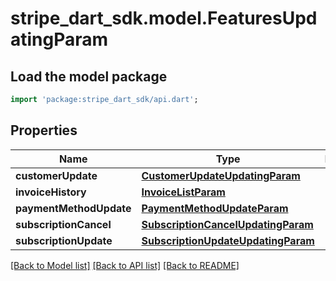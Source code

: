 # stripe_dart_sdk.model.FeaturesUpdatingParam

## Load the model package
```dart
import 'package:stripe_dart_sdk/api.dart';
```

## Properties
Name | Type | Description | Notes
------------ | ------------- | ------------- | -------------
**customerUpdate** | [**CustomerUpdateUpdatingParam**](CustomerUpdateUpdatingParam.md) |  | [optional] 
**invoiceHistory** | [**InvoiceListParam**](InvoiceListParam.md) |  | [optional] 
**paymentMethodUpdate** | [**PaymentMethodUpdateParam**](PaymentMethodUpdateParam.md) |  | [optional] 
**subscriptionCancel** | [**SubscriptionCancelUpdatingParam**](SubscriptionCancelUpdatingParam.md) |  | [optional] 
**subscriptionUpdate** | [**SubscriptionUpdateUpdatingParam**](SubscriptionUpdateUpdatingParam.md) |  | [optional] 

[[Back to Model list]](../README.md#documentation-for-models) [[Back to API list]](../README.md#documentation-for-api-endpoints) [[Back to README]](../README.md)


